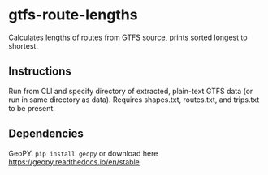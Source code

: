 # gtfs-route-lengths
Calculates lengths of routes from GTFS source, prints sorted longest to shortest.

## Instructions
Run from CLI and specify directory of extracted, plain-text GTFS data (or run in same directory as data). Requires shapes.txt, routes.txt, and trips.txt to be present.

## Dependencies
GeoPY: `pip install geopy` or download here https://geopy.readthedocs.io/en/stable
